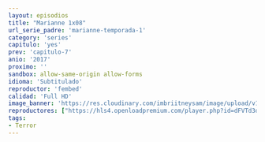 ```yaml
---
layout: episodios
title: "Marianne 1x08"
url_serie_padre: 'marianne-temporada-1'
category: 'series'
capitulo: 'yes'
prev: 'capitulo-7'
anio: '2017'
proximo: ''
sandbox: allow-same-origin allow-forms
idioma: 'Subtitulado'
reproductor: 'fembed'
calidad: 'Full HD'
image_banner: 'https://res.cloudinary.com/imbriitneysam/image/upload/v1546545022/reason1-banner-min.jpg'
reproductores: ["https://hls4.openloadpremium.com/player.php?id=dFVTd3dyMXN5dVJENEh0cUNJN0JuRCtZNXJtMEJiamFsRTY2eVJhdEovMWJRbEdoOUNxR2JkZTIvYjB1U3BORUUxMjFxRUJFWEoveFEvUDN5ZTRMVHc9PQ&sub=https://sub.cuevana2.io/vtt-sub/sub7/Marianne.S01E08.vtt","https://tutumeme.net/embed/player.php?u=bXQ3ajJOaW1wcFRGcEs2VW5XRGExTlRPMytmUnc3bHVwcWhoenVIUjI5SHF5TlNwc0taaG1jN2gwZHZSNTlIRHVhV2tZWitkNUtDVDNOL1ZvYW1rYjJocG93PT0","https://api.cuevana3.io/olpremium/gd.php?file=ek5lbm9xYWNrS0xNejZabVlkSFIyTkxQb3BPWDB0UFkwY3lvbjJIRjBPQ1QwNStUck1mVG9kVExvM0djeHA3VnFybXRscUdvMWRXNHRZbU1lYXVUeDg2cGpKVmp4cXpBejYxcGxKM0ZsY21YdWFxQWU3UzJ4Nm00cklPZ2s5SFZ6WnVwaUorajE5YTRxWU9JcmM2cXdxbThaWU9IeXRMQ3VyMmJnSjJ2MjlhNXZZaU1ac3JUdjVXMWVJdUsxdExGcTVTS2hZcVgwdGZScllxQWh0YXB4YW1vYklLRWlNbmYxOG1ZYjZ6SDFBPT0","https://api.cuevana3.io/stream/index.php?file=ek5lbm9xYWNrS0xYMTZLa2xNbkdvY3ZTb3BtZng4TGp6ZFpobGFMUGtOVEx6SitYWU5YTTdORE1vWmRnbEpham5KTmtZSlRTMGViVTBxZGdsdEhPb3RqWFpHSnJtWmFwblptU2hZaWtzZEtzcDVLRlk1UEF1SlNiWVoramxxRGowOWFua2FmYjBkaWgxcGlrbk1jPQ","https://api.cuevana3.io/rr/gd.php?h=ek5lbm9xYWNrS0xJMVp5b21KREk0dFBLbjVkaHhkRGdrOG1jbnBpUnhhS1Z0NTE4aEppNDFjeXdnWGgyMXNERG04K2prNFhXcDlqVHlxcVRnc1RLdE5pU3FadVkyUT09"]
tags:
- Terror
---
```











